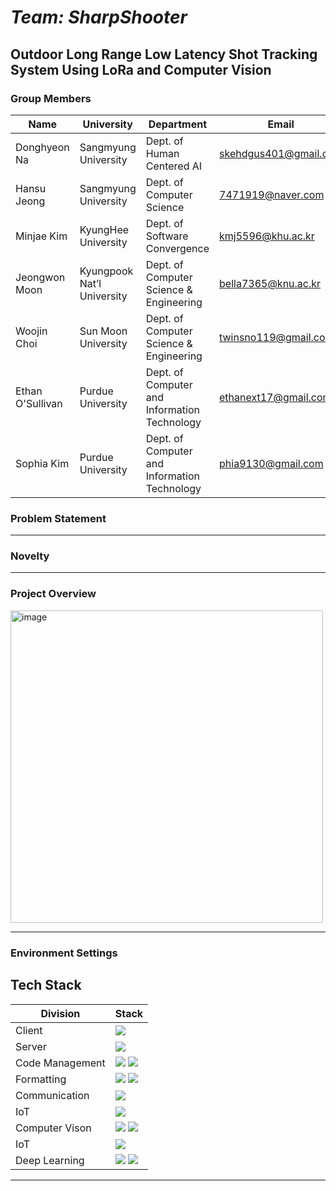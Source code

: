 # _Team: SharpShooter_

## **Outdoor Long Range Low Latency Shot Tracking System Using LoRa and Computer Vision**

### Group Members

| Name             | University                 | Department                                   | Email                 | Contact                           |
| ---------------- | -------------------------- | -------------------------------------------- | --------------------- | --------------------------------- |
| Donghyeon Na     | Sangmyung University       | Dept. of Human Centered AI                   | skehdgus401@gmail.com | https://github.com/xialGuri       |
| Hansu Jeong      | Sangmyung University       | Dept. of Computer Science                    | 7471919@naver.com     | https://github.com/8471919        |
| Minjae Kim       | KyungHee University        | Dept. of Software Convergence                | kmj5596@khu.ac.kr     | https://github.com/MinJaeKim2796  |
| Jeongwon Moon    | Kyungpook Nat’l University | Dept. of Computer Science & Engineering      | bella7365@knu.ac.kr   | https://github.com/gaarden        |
| Woojin Choi      | Sun Moon University        | Dept. of Computer Science & Engineering      | twinsno119@gmail.com  | https://github.com/woojin-choi518 |
| Ethan O'Sullivan | Purdue University          | Dept. of Computer and Information Technology | ethanext17@gmail.com  | https://github.com/ethanext       |
| Sophia Kim       | Purdue University          | Dept. of Computer and Information Technology | phia9130@gmail.com    | https://github.com/lee3155        |

### Problem Statement

---

### Novelty

---

### Project Overview

<img align="center" width="500" alt="image" src="https://user-images.githubusercontent.com/77319785/195912829-ede800aa-ab0d-4b4f-96e5-6b0785c0e531.png">

---

### Environment Settings

## Tech Stack
| Division        | Stack                                                                                                                                                                                                                                                                                           | 
| --------------- | ----------------------------------------------------------------------------------------------------------------------------------------------------------------------------------------------------------------------------------------------------------------------------------------------------------- |
| Client        | <img src="https://img.shields.io/badge/react-skyblue?style=social&logo=#61DAFB&logoColor=white"/> |
| Server        | <img src="https://img.shields.io/badge/NodeJs-blue?style=social&logo=#339933&logoColor=white"/> |
| Code Management | <img src="https://img.shields.io/badge/git-F05032?style=for-the-badge&logo=git&logoColor=black"> <img src="https://img.shields.io/badge/github-181717?style=for-the-badge&logo=github&logoColor=white"> |
| Formatting       | <img src="https://img.shields.io/badge/prettier-F7B93E?style=for-the-badge&logo=prettier&logoColor=black"> <img src="https://img.shields.io/badge/EsLint-Black?style=social&logo=#4B32C3&logoColor=white"/> |
| Communication     | <img src="https://img.shields.io/badge/Lora-purple?style=social"/> |
| IoT         | <img src="https://img.shields.io/badge/Raspberry Pi-red?style=social&logo=#A22846&logoColor=white"/> |
| Computer Vison         | <img src="https://img.shields.io/badge/OpenCV-Green?style=social&logo=#5C3EE8&logoColor=white"/> <img src="https://img.shields.io/badge/Python-Blue?style=social&logo=#3776AB&logoColor=white"/> |
| IoT         | <img src="https://img.shields.io/badge/Raspberry Pi-red?style=social&logo=#A22846&logoColor=white"/> |
| Deep Learning         | <img src="https://img.shields.io/badge/Python-Blue?style=social&logo=#3776AB&logoColor=white"/> <img src="https://img.shields.io/badge/Pytorch-Gray?style=social&logo=#EE4C2C&logoColor=white"/>  |


---
